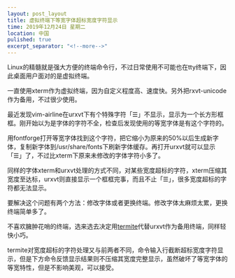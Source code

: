 ```yaml
---
layout: post_layout
title: 虚拟终端下等宽字体超标宽度字符显示
time: 2019年12月24日 星期二
location: 中国
pulished: true
excerpt_separator: "<!--more-->"
---
```






Linux的精髓就是强大方便的终端命令行，不过日常使用不可能也在tty终端下，因此桌面用户面对的是虚拟终端。

一直使用xterm作为虚拟终端，因为自定义程度高、速度快。另外把rxvt-unicode作为备用，不过很少使用。

最近发现vim-airline在urxvt下有个特殊字符「☰」不显示，显示为一个长方形框框。刚开始以为是字体的字符不全，检查后发现使用的等宽字体是有这个字符的。

用fontforge打开等宽字体找到这个字符，把它缩小为原来的50%以后生成新字体，复制新字体到/usr/share/fonts下刷新字体缓存。再打开urxvt就可以显示「☰」了，不过比xterm下原来未修改的字体字符小多了。

同样的字体xterm和urxvt处理的方式不同，对某些宽度超标的字符，xterm压缩其宽度至达标，urxvt则直接显示一个框框完事，而且不止「☰」，很多宽度超标的字符都无法显示。

要解决这个问题有两个方法：修改字体或者更换终端。修改字体太麻烦太累，更换终端简单多了。

不喜欢臃肿花哨的终端，选来选去决定用[termite](https://github.com/thestinger/termite/)代替urxvt作为备用终端，同样轻快小巧。

termite对宽度超标的字符处理又与前两者不同，命令输入行截断超标宽度字符显示，但是下方命令反馈显示结果则不压缩其宽度完整显示，虽然破坏了等宽字体的等宽特性，但是不影响美观，可以接受。